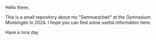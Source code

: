 Hello there,

This is a small repository about my "Seminararbeit" at the Gymnasium Münsingen in 2024.
I hope you can find some useful information here.

Have a nice day
